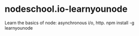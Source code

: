 # nodeschool.io-learnyounode
Learn the basics of node: asynchronous i/o, http.  npm install -g learnyounode
